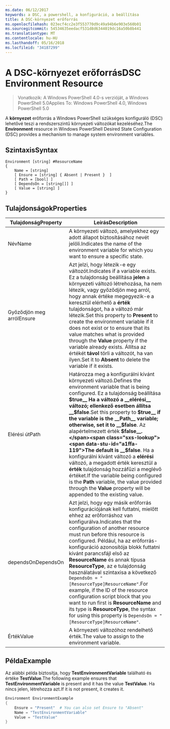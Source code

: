 ```yaml
---
ms.date: 06/12/2017
keywords: a DSC, a powershell, a konfiguráció, a beállítása
title: A DSC-környezet erőforrás
ms.openlocfilehash: 023ecf4cc2e3f553770d9c49a94b6e903e560b01
ms.sourcegitcommit: 54534635eedacf531d8d6344019dc16a50b8b441
ms.translationtype: MT
ms.contentlocale: hu-HU
ms.lasthandoff: 05/16/2018
ms.locfileid: "34187299"
---
```

# <a name="dsc-environment-resource"></a><span data-ttu-id="a1ffa-103">A DSC-környezet erőforrás</span><span class="sxs-lookup"><span data-stu-id="a1ffa-103">DSC Environment Resource</span></span>

> <span data-ttu-id="a1ffa-104">Vonatkozik: A Windows PowerShell 4.0-s verzióját, a Windows PowerShell 5.0</span><span class="sxs-lookup"><span data-stu-id="a1ffa-104">Applies To: Windows PowerShell 4.0, Windows PowerShell 5.0</span></span>

<span data-ttu-id="a1ffa-105">A __környezet__ erőforrás a Windows PowerShell szükséges konfiguráló (DSC) lehetővé teszi a rendszerszintű környezeti változókat kezeléséhez.</span><span class="sxs-lookup"><span data-stu-id="a1ffa-105">The __Environment__ resource in Windows PowerShell Desired State Configuration (DSC) provides a mechanism to manage system environment variables.</span></span>

## <a name="syntax"></a><span data-ttu-id="a1ffa-106">Szintaxis</span><span class="sxs-lookup"><span data-stu-id="a1ffa-106">Syntax</span></span>
``` mof
Environment [string] #ResourceName
{
    Name = [string]
    [ Ensure = [string] { Absent | Present }  ]
    [ Path = [bool] ]
    [ DependsOn = [string[]] ]
    [ Value = [string] ]
}
```

## <a name="properties"></a><span data-ttu-id="a1ffa-107">Tulajdonságok</span><span class="sxs-lookup"><span data-stu-id="a1ffa-107">Properties</span></span>

|  <span data-ttu-id="a1ffa-108">Tulajdonság</span><span class="sxs-lookup"><span data-stu-id="a1ffa-108">Property</span></span>  |  <span data-ttu-id="a1ffa-109">Leírás</span><span class="sxs-lookup"><span data-stu-id="a1ffa-109">Description</span></span>   |
|---|---|
| <span data-ttu-id="a1ffa-110">Név</span><span class="sxs-lookup"><span data-stu-id="a1ffa-110">Name</span></span>| <span data-ttu-id="a1ffa-111">A környezeti változó, amelyekhez egy adott állapot biztosításához nevét jelöli.</span><span class="sxs-lookup"><span data-stu-id="a1ffa-111">Indicates the name of the environment variable for which you want to ensure a specific state.</span></span>|
| <span data-ttu-id="a1ffa-112">Győződjön meg arról</span><span class="sxs-lookup"><span data-stu-id="a1ffa-112">Ensure</span></span>| <span data-ttu-id="a1ffa-113">Azt jelzi, hogy létezik-e egy változót.</span><span class="sxs-lookup"><span data-stu-id="a1ffa-113">Indicates if a variable exists.</span></span> <span data-ttu-id="a1ffa-114">Ez a tulajdonság beállítása __jelen__ a környezeti változó létrehozása, ha nem létezik, vagy győződjön meg arról, hogy annak értéke megegyezik-e a keresztül elérhető a __érték__ tulajdonságot, ha a változó már létezik.</span><span class="sxs-lookup"><span data-stu-id="a1ffa-114">Set this property to __Present__ to create the environment variable if it does not exist or to ensure that its value matches what is provided through the __Value__ property if the variable already exists.</span></span> <span data-ttu-id="a1ffa-115">Állítsa az értékét __távol__ törli a változót, ha van ilyen.</span><span class="sxs-lookup"><span data-stu-id="a1ffa-115">Set it to __Absent__ to delete the variable if it exists.</span></span>|
| <span data-ttu-id="a1ffa-116">Elérési út</span><span class="sxs-lookup"><span data-stu-id="a1ffa-116">Path</span></span>| <span data-ttu-id="a1ffa-117">Határozza meg a konfigurálni kívánt környezeti változó.</span><span class="sxs-lookup"><span data-stu-id="a1ffa-117">Defines the environment variable that is being configured.</span></span> <span data-ttu-id="a1ffa-118">Ez a tulajdonság beállítása __$true__ Ha a változó a __elérési__ változó; ellenkező esetben állítsa __$false__.</span><span class="sxs-lookup"><span data-stu-id="a1ffa-118">Set this property to __$true__ if the variable is the __Path__ variable; otherwise, set it to __$false__.</span></span> <span data-ttu-id="a1ffa-119">Az alapértelmezett érték __$false__.</span><span class="sxs-lookup"><span data-stu-id="a1ffa-119">The default is __$false__.</span></span> <span data-ttu-id="a1ffa-120">Ha a konfigurálni kívánt változó a __elérési__ változó, a megadott érték keresztül a __érték__ tulajdonság hozzáfűzi a meglévő értéket.</span><span class="sxs-lookup"><span data-stu-id="a1ffa-120">If the variable being configured is the __Path__ variable, the value provided through the __Value__ property will be appended to the existing value.</span></span>|
| <span data-ttu-id="a1ffa-121">dependsOn</span><span class="sxs-lookup"><span data-stu-id="a1ffa-121">DependsOn</span></span> | <span data-ttu-id="a1ffa-122">Azt jelzi, hogy egy másik erőforrás konfigurációjának kell futtatni, mielőtt ehhez az erőforráshoz van konfigurálva.</span><span class="sxs-lookup"><span data-stu-id="a1ffa-122">Indicates that the configuration of another resource must run before this resource is configured.</span></span> <span data-ttu-id="a1ffa-123">Például, ha az erőforrás-konfiguráció azonosítója blokk futtatni kívánt parancsfájl első az __ResourceName__ és annak típusa __ResourceType__, az e tulajdonság használatával szintaxisa a következő `DependsOn = "[ResourceType]ResourceName"`.</span><span class="sxs-lookup"><span data-stu-id="a1ffa-123">For example, if the ID of the resource configuration script block that you want to run first is __ResourceName__ and its type is __ResourceType__, the syntax for using this property is `DependsOn = "[ResourceType]ResourceName"`.</span></span>|
| <span data-ttu-id="a1ffa-124">Érték</span><span class="sxs-lookup"><span data-stu-id="a1ffa-124">Value</span></span>| <span data-ttu-id="a1ffa-125">A környezeti változóhoz rendelhető érték.</span><span class="sxs-lookup"><span data-stu-id="a1ffa-125">The value to assign to the environment variable.</span></span>|

## <a name="example"></a><span data-ttu-id="a1ffa-126">Példa</span><span class="sxs-lookup"><span data-stu-id="a1ffa-126">Example</span></span>

<span data-ttu-id="a1ffa-127">Az alábbi példa biztosítja, hogy __TestEnvironmentVariable__ található és értéke __TestValue__.</span><span class="sxs-lookup"><span data-stu-id="a1ffa-127">The following example ensures that __TestEnvironmentVariable__ is present and it has the value __TestValue__.</span></span> <span data-ttu-id="a1ffa-128">Ha nincs jelen, létrehozza azt.</span><span class="sxs-lookup"><span data-stu-id="a1ffa-128">If it is not present, it creates it.</span></span>

```powershell
Environment EnvironmentExample
{
    Ensure = "Present"  # You can also set Ensure to "Absent"
    Name = "TestEnvironmentVariable"
    Value = "TestValue"
}
```
